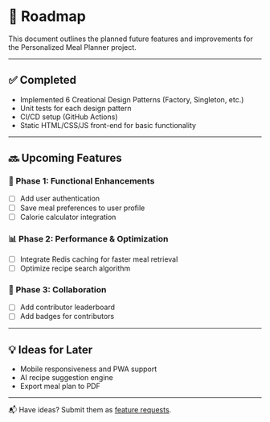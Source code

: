 # 📍 Roadmap

This document outlines the planned future features and improvements for the Personalized Meal Planner project.

---

## ✅ Completed
- Implemented 6 Creational Design Patterns (Factory, Singleton, etc.)
- Unit tests for each design pattern
- CI/CD setup (GitHub Actions)
- Static HTML/CSS/JS front-end for basic functionality

---

## 🔜 Upcoming Features

### 🍴 Phase 1: Functional Enhancements
- [ ] Add user authentication
- [ ] Save meal preferences to user profile
- [ ] Calorie calculator integration

### 📊 Phase 2: Performance & Optimization
- [ ] Integrate Redis caching for faster meal retrieval
- [ ] Optimize recipe search algorithm

### 🤝 Phase 3: Collaboration
- [ ] Add contributor leaderboard
- [ ] Add badges for contributors

---

## 💡 Ideas for Later
- Mobile responsiveness and PWA support
- AI recipe suggestion engine
- Export meal plan to PDF

---

📬 Have ideas? Submit them as [feature requests](https://github.com/<your-username>/Personalised-meal-planner/issues).
